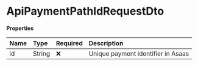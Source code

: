 # ApiPaymentPathIdRequestDto

**Properties**

| Name | Type   | Required | Description                        |
| :--- | :----- | :------- | :--------------------------------- |
| id   | String | ❌       | Unique payment identifier in Asaas |

<!-- This file was generated by liblab | https://liblab.com/ -->
